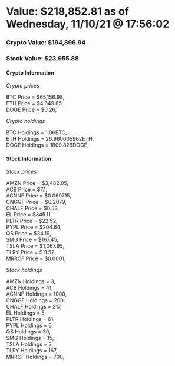 # Value: $218,852.81 as of Wednesday, 11/10/21 @ 17:56:02 

### Crypto Value: $194,896.94

### Stock Value: $23,955.88

#### Crypto Information 
*Crypto prices* 

BTC Price = $65,156.98,  
ETH Price = $4,649.85,  
DOGE Price = $0.26,  


*Crypto holdings* 

BTC Holdings = 1.06BTC,  
ETH Holdings = 26.960005962ETH,  
DOGE Holdings = 1809.826DOGE,  


#### Stock Information 

*Stock prices* 

AMZN Price = $3,482.05,  
ACB Price = $7.1,  
ACNNF Price = $0.069715,  
CNGGF Price = $0.2079,  
CHALF Price = $0.53,  
EL Price = $345.11,  
PLTR Price = $22.52,  
PYPL Price = $204.64,  
QS Price = $34.19,  
SMG Price = $167.45,  
TSLA Price = $1,067.95,  
TLRY Price = $11.52,  
MRRCF Price = $0.0001,  


*Stock holdings* 

AMZN Holdings = 3,  
ACB Holdings = 41,  
ACNNF Holdings = 1000,  
CNGGF Holdings = 200,  
CHALF Holdings = 217,  
EL Holdings = 5,  
PLTR Holdings = 61,  
PYPL Holdings = 6,  
QS Holdings = 30,  
SMG Holdings = 15,  
TSLA Holdings = 3,  
TLRY Holdings = 167,  
MRRCF Holdings = 700,  


